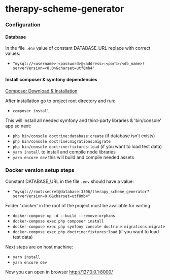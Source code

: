 # therapy-scheme-generator

### Configuration
#### Database 
In the file `.env` value of constant DATABASE_URL replace with correct values:
- `"mysql://<username>:<password>@<address>:<port>/<db_name>?serverVersion=<8.0>&charset=utf8mb4"`

#### Install composer & symfony dependencies 
[Composer Download & Installation](https://getcomposer.org/download/)

After installation go to project root directory and run:

- `composer install`

This will install all needed symfony and third-party libraries & 'bin/console' app so next:

- `php bin/console doctrine:database:create` (if database isn't exists)
- `php bin/console doctrine:migrations:migrate`
- `php bin/console doctrine:fixtures:load` (if you want to load test data)
- `yarn install` to install and compile node libraries
- `yarn encore dev` this will build and compile needed assets

### Docker version setup steps
Constant DATABASE_URL in the file `.env` should have a value:
- `"mysql://root:secret@database:3306/therapy_scheme_generator?serverVersion=8.0&charset=utf8mb4"`

Folder '.docker' in the root of the project must be available for writing

- `docker-compose up -d --build --remove-orphans`
- `docker-compose exec php composer install`
- `docker-compose exec php symfony console doctrine:migrations:migrate`
- `docker-compose exec php doctrine:fixtures:load` (if you want to load test data)

Next steps are on host machine:

- `yarn install`
- `yarn encore dev`

Now you can open in browser http://127.0.0.1:8000/